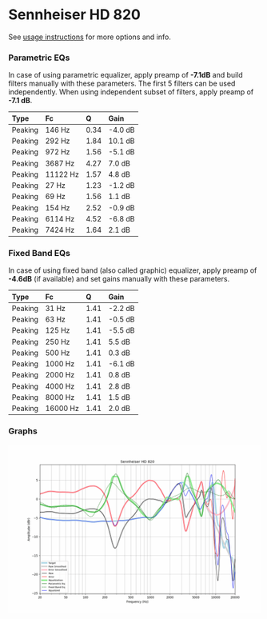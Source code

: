 # Sennheiser HD 820
See [usage instructions](https://github.com/jaakkopasanen/AutoEq#usage) for more options and info.

### Parametric EQs
In case of using parametric equalizer, apply preamp of **-7.1dB** and build filters manually
with these parameters. The first 5 filters can be used independently.
When using independent subset of filters, apply preamp of **-7.1 dB**.

| Type    | Fc       |    Q | Gain    |
|:--------|:---------|:-----|:--------|
| Peaking | 146 Hz   | 0.34 | -4.0 dB |
| Peaking | 292 Hz   | 1.84 | 10.1 dB |
| Peaking | 972 Hz   | 1.56 | -5.1 dB |
| Peaking | 3687 Hz  | 4.27 | 7.0 dB  |
| Peaking | 11122 Hz | 1.57 | 4.8 dB  |
| Peaking | 27 Hz    | 1.23 | -1.2 dB |
| Peaking | 69 Hz    | 1.56 | 1.1 dB  |
| Peaking | 154 Hz   | 2.52 | -0.9 dB |
| Peaking | 6114 Hz  | 4.52 | -6.8 dB |
| Peaking | 7424 Hz  | 1.64 | 2.1 dB  |

### Fixed Band EQs
In case of using fixed band (also called graphic) equalizer, apply preamp of **-4.6dB**
(if available) and set gains manually with these parameters.

| Type    | Fc       |    Q | Gain    |
|:--------|:---------|:-----|:--------|
| Peaking | 31 Hz    | 1.41 | -2.2 dB |
| Peaking | 63 Hz    | 1.41 | -0.5 dB |
| Peaking | 125 Hz   | 1.41 | -5.5 dB |
| Peaking | 250 Hz   | 1.41 | 5.5 dB  |
| Peaking | 500 Hz   | 1.41 | 0.3 dB  |
| Peaking | 1000 Hz  | 1.41 | -6.1 dB |
| Peaking | 2000 Hz  | 1.41 | 0.8 dB  |
| Peaking | 4000 Hz  | 1.41 | 2.8 dB  |
| Peaking | 8000 Hz  | 1.41 | 1.5 dB  |
| Peaking | 16000 Hz | 1.41 | 2.0 dB  |

### Graphs
![](./Sennheiser%20HD%20820.png)